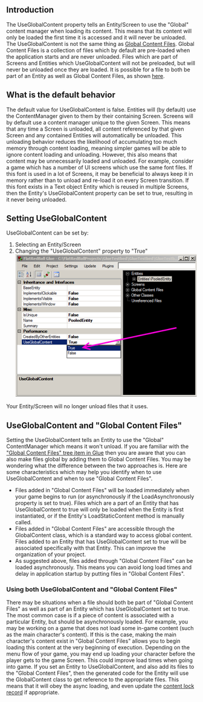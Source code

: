 ## Introduction

The UseGlobalContent property tells an Entity/Screen to use the "Global" content manager when loading its content. This means that its content will only be loaded the first time it is accessed and it will never be unloaded. The UseGlobalContent is not the same thing as [Global Content Files](/frb/docs/index.php?title=Glue:Reference:Files:GlobalContent.md "Glue:Reference:Files:GlobalContent"). Global Content Files is a collection of files which by default are pre-loaded when the application starts and are never unloaded. Files which are part of Screens and Entities which UseGlobalContent will not be preloaded, but will never be unloaded once they are loaded. It is possible for a file to both be part of an Entity as well as Global Content Files, as shown [here](/frb/docs/index.php?title=Glue:Reference:Entities:UseGlobalContent#Using_both_UseGlobalContent_and_.22Global_Content_Files.22.md "Glue:Reference:Entities:UseGlobalContent").

## What is the default behavior

The default value for UseGlobalContent is false. Entities will (by default) use the ContentManager given to them by their containing Screen. Screens will by default use a content manager unique to the given Screen. This means that any time a Screen is unloaded, all content referenced by that given Screen and any contained Entities will automatically be unloaded. This unloading behavior reduces the likelihood of accumulating too much memory through content loading, meaning simpler games will be able to ignore content loading and unloading. However, this also means that content may be unnecessarily loaded and unloaded. For example, consider a game which has a number of UI screens which use the same font files. If this font is used in a lot of Screens, it may be beneficial to always keep it in memory rather than to unload and re-load it on every Screen transition. If this font exists in a Text object Entity which is reused in multiple Screens, then the Entity's UseGlobalContent property can be set to true, resulting in it never being unloaded.

## Setting UseGlobalContent

UseGlobalContent can be set by:

1.  Selecting an Entity/Screen
2.  Changing the "UseGlobalContent" property to "True"![UseGlobalContent.png](/media/migrated_media-UseGlobalContent.png)

Your Entity/Screen will no longer unload files that it uses.

## UseGlobalContent and "Global Content Files"

Setting the UseGlobalContent tells an Entity to use the "Global" ContentManager which means it won't unload. If you are familiar with the ["Global Content Files" tree item in Glue](/frb/docs/index.php?title=Glue:Reference:Files:GlobalContent.md "Glue:Reference:Files:GlobalContent") then you are aware that you can also make files global by adding them to Global Content Files. You may be wondering what the difference between the two approaches is. Here are some characteristics which may help you identify when to use UseGlobalContent and when to use "Global Content Files".

-   Files added in "Global Content Files" will be loaded immediately when your game begins to run (or asynchronously if the LoadAsynchronously property is set to true). Files which are a part of an Entity that has UseGlobalContent to true will only be loaded when the Entity is first instantiated, or if the Entity's LoadStaticContent method is manually called.
-   Files added in "Global Content Files" are accessible through the GlobalContent class, which is a standard way to access global content. Files added to an Entity that has UseGlobalContent set to true will be associated specifically with that Entity. This can improve the organization of your project.
-   As suggested above, files added through "Global Content Files" can be loaded asynchronously. This means you can avoid long load times and delay in application startup by putting files in "Global Content Files".

### Using both UseGlobalContent and "Global Content Files"

There may be situations when a file should both be part of "Global Content Files" as well as part of an Entity which has UseGlobalContent set to true. The most common case is if a piece of content is associated with a particular Entity, but should be asynchronously loaded. For example, you may be working on a game that does not load some in-game content (such as the main character's content). If this is the case, making the main character's content exist in "Global Content Files" allows you to begin loading this content at the very beginning of execution. Depending on the menu flow of your game, you may end up loading your character before the player gets to the game Screen. This could improve load times when going into game. If you set an Entity to UseGlobalContent, and also add its files to the "Global Content Files", then the generated code for the Entity will use the GlobalContent class to get reference to the appropriate files. This means that it will obey the async loading, and even update the [content lock record](/frb/docs/index.php?title=Glue:Reference:Files:GlobalContent.md#RecordLockContention "Glue:Reference:Files:GlobalContent") if appropriate.
